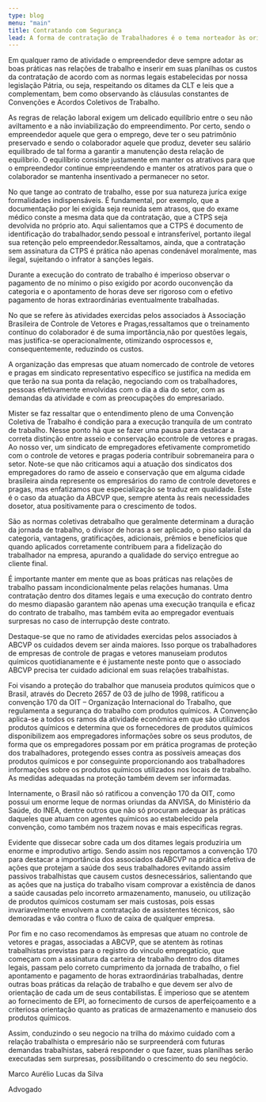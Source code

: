 ```yaml
---
type: blog
menu: "main"
title: Contratando com Segurança
lead: A forma de contratação de Trabalhadores é o tema norteador às orientações que passamos aos nossos clientes, sejam aqueles interessados em empreender ou os que já praticam atividade geradora de postos de trabalho.
---
```



Em qualquer ramo de atividade o empreendedor deve sempre adotar as boas práticas nas relações de trabalho e inserir em suas planilhas os custos da contratação de acordo com as normas legais estabelecidas por nossa legislação Pátria, ou seja, respeitando os ditames da CLT e leis que a complementam, bem como observando às cláusulas constantes de Convenções e Acordos Coletivos de Trabalho.

As regras de relação laboral exigem um delicado equilíbrio entre o seu não aviltamento e a não inviabilização do empreendimento. Por certo, sendo o empreendedor aquele que gera o emprego, deve ter o seu patrimônio preservado e sendo o colaborador aquele que produz, deveter seu salário equilibrado de tal forma a garantir a manutenção desta relação de equilíbrio. O equilíbrio consiste justamente em manter os atrativos para que o empreendedor continue empreendendo e manter os atrativos para que o colaborador se mantenha insentivado a permanecer no setor.

No que tange ao contrato de trabalho, esse por sua natureza juríca exige formalidades indispensáveis. É fundamental, por exemplo, que a documentação por lei exigida seja reunida sem atrasos, que do exame médico conste a mesma data que da contratação, que a CTPS seja devolvida no próprio ato. Aqui salientamos que a CTPS é documento de identificação do trabalhador,sendo pessoal e intransferível, portanto ilegal sua retenção pelo empreendedor.Ressaltamos, ainda, que a contratação sem assinatura da CTPS é prática não apenas condenável moralmente, mas ilegal, sujeitando o infrator à sanções legais.

Durante a execução do contrato de trabalho é imperioso observar o pagamento de no mínimo o piso exigido por acordo ouconvenção da categoria e o apontamento de horas deve ser rigoroso com o efetivo pagamento de horas extraordinárias eventualmente trabalhadas.

No que se refere às atividades exercidas pelos associados à Associação Brasileira de Controle de Vetores e Pragas,ressaltamos que o treinamento contínuo do colaborador é de suma importância,não por questões legais, mas justifica-se operacionalmente, otimizando osprocessos e, consequentemente, reduzindo os custos.

A organização das empresas que atuam nomercado de controle de vetores e pragas em sindicato representativo específico se justifica na medida em que terão na sua ponta da relação, negociando com os trabalhadores, pessoas efetivamente envolvidas com o dia a dia do setor, com as demandas da atividade e com as preocupações do empresariado.

Mister se faz ressaltar que o entendimento pleno de uma Convenção Coletiva de Trabalho é condição para a execução tranquila de um contrato de trabalho. Nesse ponto há que se fazer uma pausa para destacar a correta distinção entre asseio e conservação econtrole de vetores e pragas. Ao nosso ver, um sindicato de empregadores efetivamente comprometido com o controle de vetores e pragas poderia contribuir sobremaneira para o setor. Note-se que não criticamos aqui a atuação dos sindicatos dos empregadores do ramo de asseio e conservação que em alguma cidade brasileira ainda represente os empresários do ramo de controle devetores e pragas, mas enfatizamos que especialização se traduz em qualidade. Este é o caso da atuação da ABCVP que, sempre atenta às reais necessidades dosetor, atua positivamente para o crescimento de todos.

São as normas coletivas detrabalho que geralmente determinam a duração da jornada de trabalho, o divisor de horas a ser aplicado, o piso salarial da categoria, vantagens, gratificações, adicionais, prêmios e benefícios que quando aplicados corretamente contribuem para a fidelização do trabalhador na empresa, apurando a qualidade do serviço entregue ao cliente final.

É importante manter em mente que as boas práticas nas relações de trabalho passam incondicionalmente pelas relações humanas. Uma contratação dentro dos ditames legais e uma execução do contrato dentro do mesmo diapasão garantem não apenas uma execução tranquila e eficaz do contrato de trabalho, mas também evita ao empregador eventuais surpresas no caso de interrupção deste contrato.

Destaque-se que no ramo de atividades exercidas pelos associados à ABCVP os cuidados devem ser ainda maiores. Isso porque os trabalhadores de empresas de controle de pragas e vetores manuseiam produtos químicos quotidianamente e é justamente neste ponto que o associado ABCVP precisa ter cuidado adicional em suas relações trabalhistas.

Foi visando a proteção do trabalhor que manuseia produtos químicos que o Brasil, através do Decreto 2657 de 03 de julho de 1998, ratificou a convenção 170 da OIT – Organização Internacional do Trabalho, que regulamenta a segurança do trabalho com produtos químicos. A Convenção aplica-se a todos os ramos da atividade econômica em que são utilizados produtos químicos e determina que os fornecedores de produtos químicos disponibilizem aos empregadores informações sobre os seus produtos, de forma que os empregadores possam por em prática programas de proteção dos trabalhadores, protegendo esses contra as possíveis ameaças dos produtos químicos e por conseguinte proporcionando aos trabalhadores informações sobre os produtos químicos utilizados nos locais de trabalho. As medidas adequadas na proteção também devem ser informadas.

Internamente, o Brasil não só ratificou a convenção 170 da OIT, como possui um enorme leque de normas oriundas da ANVISA, do Ministério da Saúde, do INEA, dentre outros que não só procuram adequar às práticas daqueles que atuam con agentes químicos ao estabelecido pela convenção, como também nos trazem novas e mais especificas regras.

Evidente que dissecar sobre cada um dos ditames legais produziria um enorme e improdutivo artigo. Sendo assim nos reportamos a convenção 170 para destacar a importância dos associados daABCVP na prática efetiva de ações que protejam a saúde dos seus trabalhadores evitando assim passivos trabalhistas que causem custos desnecessários, salientando que as ações que na justiça do trabalho visam comprovar a existência de danos a saúde causadas pelo incorreto armazenamento, manuseio, ou utilização de produtos químicos costumam ser mais custosas, pois essas invariavelmente envolvem a contratação de assistentes técnicos, são demoradas e vão contra o fluxo de caixa de qualquer empresa.

Por fim e no caso recomendamos às empresas que atuam no controle de vetores e pragas, associadas a ABCVP, que se atentem às rotinas trabalhistas previstas para o registro do vinculo empregatício, que começam com a assinatura da carteira de trabalho dentro dos ditames legais, passam pelo correto cumprimento da jornada de trabalho, o fiel apontamento e pagamento de horas extraordinárias trabalhadas, dentre outras boas práticas da relação de trabalho e que devem ser alvo de orientação de cada um de seus contabilistas. É imperioso que se atentem ao fornecimento de EPI, ao fornecimento de cursos de aperfeiçoamento e a criteriosa orientação quanto as praticas de armazenamento e manuseio dos produtos químicos.

Assim, conduzindo o seu negocio na trilha do máximo cuidado com a relação trabalhista o empresário não se surpreenderá com futuras demandas trabalhistas, saberá responder o que fazer, suas planilhas serão executadas sem surpresas, possibilitando o crescimento do seu negócio.

Marco Aurélio Lucas da Silva

Advogado
